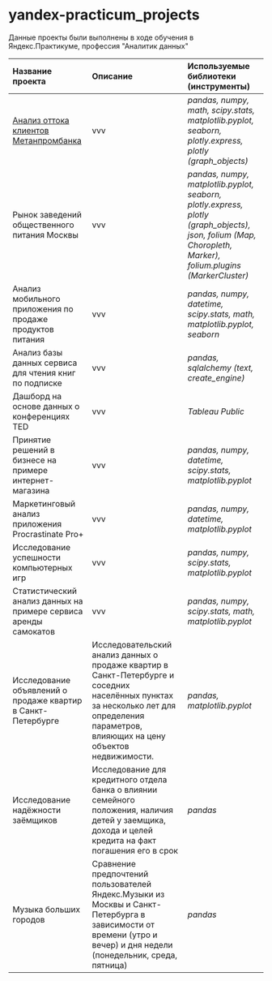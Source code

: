 # yandex-practicum_projects
Данные проекты были выполнены в ходе обучения в Яндекс.Практикуме, профессия "Аналитик данных"



|**Название проекта**|**Описание**                      |**Используемые библиотеки (инструменты)**|    
|:-------------------|:---------------------------------|:--------------------------|
|[Анализ оттока клиентов Метанпромбанка](/outflow_of_bank_customers)|vvv|*pandas, numpy, math, scipy.stats, matplotlib.pyplot, seaborn, plotly.express, plotly (graph_objects)*|
|Рынок заведений общественного питания Москвы|vvv|*pandas, numpy, matplotlib.pyplot, seaborn, plotly.express, plotly (graph_objects), json, folium (Map, Choropleth, Marker), folium.plugins (MarkerCluster)*|
|Анализ мобильного приложения по продаже продуктов питания|vvv|*pandas, numpy, datetime, scipy.stats, math, matplotlib.pyplot, seaborn*|
|Анализ базы данных сервиса для чтения книг по подписке|vvv|*pandas, sqlalchemy (text, create_engine)*|
|Дашборд на основе данных о конференциях TED|vvv|*Tableau Public*|
|Принятие решений в бизнесе на примере интернет-магазина|vvv|*pandas, numpy, datetime, scipy.stats, matplotlib.pyplot*|
|Маркетинговый анализ приложения Procrastinate Pro+|vvv|*pandas, numpy, datetime, matplotlib.pyplot*|
|Исследование успешности компьютерных игр|vvv|*pandas, numpy, scipy.stats, matplotlib.pyplot*|
|Статистический анализ данных на примере сервиса аренды самокатов|vvv|*pandas, numpy, scipy.stats, math, matplotlib.pyplot*|
|Исследование объявлений о продаже квартир в Санкт-Петербурге|Исследовательский анализ данных о продаже квартир в Санкт-Петербурге и соседних населённых пунктах за несколько лет для определения параметров, влияющих на цену объектов недвижимости.|*pandas, matplotlib.pyplot*|
|Исследование надёжности заёмщиков|Исследование для кредитного отдела банка о влиянии семейного положения, наличия детей у заемщика, дохода и целей кредита на факт погашения его в срок|*pandas*|
|Музыка больших городов|Сравнение предпочтений пользователей Яндекс.Музыки из Москвы и Санкт-Петербурга в зависимости от времени (утро и вечер) и дня недели (понедельник, среда, пятница)|*pandas*|


